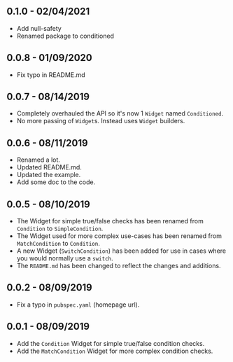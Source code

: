 ## 0.1.0 - 02/04/2021

* Add null-safety
* Renamed package to conditioned

## 0.0.8 - 01/09/2020

* Fix typo in README.md

## 0.0.7 - 08/14/2019

* Completely overhauled the API so it's now 1 `Widget` named `Conditioned`.
* No more passing of `Widget`s. Instead uses `Widget` builders.

## 0.0.6 - 08/11/2019

* Renamed a lot.
* Updated README.md.
* Updated the example.
* Add some doc to the code.

## 0.0.5 - 08/10/2019

* The Widget for simple true/false checks has been renamed from `Condition` to `SimpleCondition`.
* The Widget used for more complex use-cases has been renamed from `MatchCondition` to `Condition`.
* A new Widget (`SwitchCondition`) has been added for use in cases where you would normally use a `switch`.
* The `README.md` has been changed to reflect the changes and additions.

## 0.0.2 - 08/09/2019

* Fix a typo in `pubspec.yaml` (homepage url).

## 0.0.1 - 08/09/2019

* Add the `Condition` Widget for simple true/false condition checks.
* Add the `MatchCondition` Widget for more complex condition checks.
